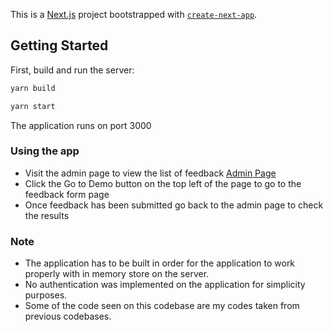 This is a [Next.js](https://nextjs.org/) project bootstrapped with [`create-next-app`](https://github.com/vercel/next.js/tree/canary/packages/create-next-app).

## Getting Started

First, build and run the server:

```bash
yarn build

yarn start
```

The application runs on port 3000

### Using the app

- Visit the admin page to view the list of feedback [Admin Page](http://localhost:3000/admin/feedback)
- Click the Go to Demo button on the top left of the page to go to the feedback form page
- Once feedback has been submitted go back to the admin page to check the results

### Note

- The application has to be built in order for the application to work properly with in memory store on the server.
- No authentication was implemented on the application for simplicity purposes.
- Some of the code seen on this codebase are my codes taken from previous codebases.
